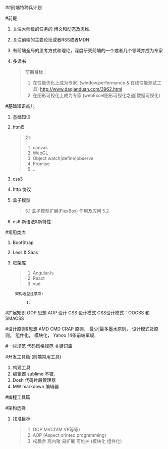 ##前端特种兵计划


#前提
1. 关注大师级的任务的 博文和动态及思维. 
2. 关注前端的主要论坛或者RSS或者MDN
3. 有前端全局的思考方式和理论，深度研究前端的一个或者几个领域并成为专家
4. 多读书

	>前期目标： 
	>1. 在性能优化上成为专家.  (window.perfermance & 在线性能测试工具)		 http://www.daqianduan.com/3962.html
	>2. 在图形可视化上成为专家 (webExcel图形可视化之道|数据可视化)

#基础知识点儿
1. 基础知识 
2. html5

	>如: 
	>1. canvas 	
	>2. WebGL
	>3. Object watch|define|observe
	>4. Promise
	>5. .. 
3. css3
4. http 协议
5. 盒子模型

	>5.1 盒子模型扩展(FlexBox)  作用及应用
	>5.2 
6. es6 新语法&新特性
	
#常用类库
1. BootStrap 
2. Less & Saas
3. 框架库

	>1. AngularJs
	>2. React
	>3. vue 
	

		架构选型注意项: 
			
			 1. 


#扩展知识
OOP 思想
AOP 设计
CSS 设计模式 CSS设计模式：OOCSS 和 SMACSS

#设计原则&思想
AMD CMD 
CRAP 原则， 
最少|最多墨水原则， 
设计模式及原则，
组件化，
模块化，
Yahoo 14条前端军规.

#一些规范
代码风格规范
关键词库

#开发工具篇 (前端常用工具)
1. 构建工具
2. 编辑器  sublime 不错, 
3. Dosh 代码片段管理器  
4. MW markdown 编辑器

#编程工具篇

#架构选择
1. 找准目标:

	>1. OOP MVC(VM VP等等)
	>2. AOP (Aspect orinted programming)
	>3. 松耦合 高内聚 易扩展 可维护 (模块化 组件化)
	





